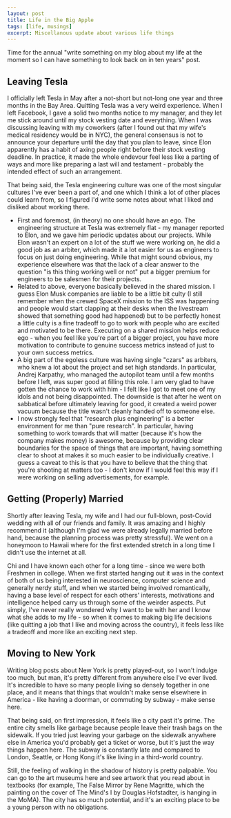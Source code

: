 ```yaml
---
layout: post
title: Life in the Big Apple
tags: [life, musings]
excerpt: Miscellanous update about various life things
---
```


Time for the annual "write something on my blog about my life at the moment so I can have something to look back on in ten years" post.

## Leaving Tesla

I officially left Tesla in May after a not-short but not-long one year and three months in the Bay Area. Quitting Tesla was a very weird experience. When I left Facebook, I gave a solid two months notice to my manager, and they let me stick around until my stock vesting date and everything. When I was discussing leaving with my coworkers (after I found out that my wife's medical residency would be in NYC), the general consensus is not to announce your departure until the day that you plan to leave, since Elon apparently has a habit of axing people right before their stock vesting deadline. In practice, it made the whole endevour feel less like a parting of ways and more like preparing a last will and testament - probably the intended effect of such an arrangement.

That being said, the Tesla engineering culture was one of the most singular cultures I've ever been a part of, and one which I think a lot of other places could learn from, so I figured I'd write some notes about what I liked and disliked about working there.

- First and foremost, (in theory) no one should have an ego. The engineering structure at Tesla was extremely flat - my manager reported to Elon, and we gave him periodic updates about our projects. While Elon wasn't an expert on a lot of the stuff we were working on, he did a good job as an arbiter, which made it a lot easier for us as engineers to focus on just doing engineering. While that might sound obvious, my experience elsewhere was that the lack of a clear answer to the question "is this thing working well or not" put a bigger premium for engineers to be salesmen for their projects.
- Related to above, everyone basically believed in the shared mission. I guess Elon Musk companies are liable to be a little bit culty (I still remember when the crewed SpaceX mission to the ISS was happening and people would start clapping at their desks when the livestream showed that something good had happened) but to be perfectly honest a little culty is a fine tradeoff to go to work with people who are excited and motivated to be there. Executing on a shared mission helps reduce ego - when you feel like you're part of a bigger project, you have more motivation to contribute to genuine success metrics instead of just to your own success metrics.
- A big part of the egoless culture was having single "czars" as arbiters, who knew a lot about the project and set high standards. In particular, Andrej Karpathy, who managed the autopilot team until a few months before I left, was super good at filling this role. I am very glad to have gotten the chance to work with him - I felt like I got to meet one of my idols and not being disappointed. The downside is that after he went on sabbatical before ultimately leaving for good, it created a weird power vacuum because the title wasn't cleanly handed off to someone else.
- I now strongly feel that "research plus engineering" is a better environment for me than "pure research". In particular, having something to work towards that will matter (because it's how the company makes money) is awesome, because by providing clear boundaries for the space of things that are important, having something clear to shoot at makes it so much easier to be individually creative. I guess a caveat to this is that you have to believe that the thing that you're shooting at matters too - I don't know if I would feel this way if I were working on selling advertisements, for example.

## Getting (Properly) Married

Shortly after leaving Tesla, my wife and I had our full-blown, post-Covid wedding with all of our friends and family. It was amazing and I highly recommend it (although I'm glad we were already legally married before hand, because the planning process was pretty stressful). We went on a honeymoon to Hawaii where for the first extended stretch in a long time I didn't use the internet at all.

Chi and I have known each other for a long time - since we were both Freshmen in college. When we first started hanging out it was in the context of both of us being interested in neuroscience, computer science and generally nerdy stuff, and when we started being involved romantically, having a base level of respect for each others' interests, motivations and intelligence helped carry us through some of the weirder aspects. Put simply, I've never really wondered why I want to be with her and I know what she adds to my life - so when it comes to making big life decisions (like quitting a job that I like and moving across the country), it feels less like a tradeoff and more like an exciting next step.

## Moving to New York

Writing blog posts about New York is pretty played-out, so I won't indulge too much, but man, it's pretty different from anywhere else I've ever lived. It's incredible to have so many people living so densely together in one place, and it means that things that wouldn't make sense elsewhere in America - like having a doorman, or commuting by subway - make sense here.

That being said, on first impression, it feels like a city past it's prime. The entire city smells like garbage because people leave their trash bags on the sidewalk. If you tried just leaving your garbage on the sidewalk anywhere else in America you'd probably get a ticket or worse, but it's just the way things happen here. The subway is constantly late and compared to London, Seattle, or Hong Kong it's like living in a third-world country.

Still, the feeling of walking in the shadow of history is pretty palpable. You can go to the art museums here and see artwork that you read about in textbooks (for example, The False Mirror by Rene Magritte, which the painting on the cover of The Mind's I by Douglas Hofstadter, is hanging in the MoMA). The city has so much potential, and it's an exciting place to be a young person with no obligations.
